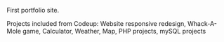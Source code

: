 First portfolio site.


Projects included from Codeup: Website responsive redesign, Whack-A-Mole game, Calculator, 
Weather, Map, PHP projects, mySQL projects

